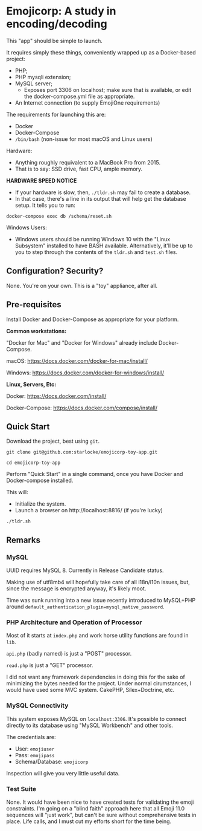 # Emojicorp: A study in encoding/decoding

This "app" should be simple to launch.

It requires simply these things, conveniently wrapped up as a Docker-based
project:

- PHP;
- PHP mysqli extension;
- MySQL server;
  - Exposes port 3306 on localhost; make sure that is available,
    or edit the docker-compose.yml file as appropriate.
- An Internet connection (to supply EmojiOne requirements)

The requirements for launching this are:

- Docker
- Docker-Compose
- `/bin/bash` (non-issue for most macOS and Linux users)

Hardware:

- Anything roughly requivalent to a MacBook Pro from 2015.
- That is to say: SSD drive, fast CPU, ample memory.

**HARDWARE SPEED NOTICE**

- If your hardware is slow, then, `./tldr.sh` may fail to create a database.
- In that case, there's a line in its output that will help get the database
  setup. It tells you to run:

`docker-compose exec db /schema/reset.sh`

Windows Users:

- Windows users should be running Windows 10 with the "Linux Subsystem"
  installed to have BASH available. Alternatively, it'll be up to you to step
  through the contents of the `tldr.sh` and `test.sh` files.

## Configuration? Security?

None. You're on your own. This is a "toy" appliance, after all.

## Pre-requisites

Install Docker and Docker-Compose as appropriate for your platform.

**Common workstations:**

"Docker for Mac" and "Docker for Windows" already include Docker-Compose.

macOS: https://docs.docker.com/docker-for-mac/install/

Windows: https://docs.docker.com/docker-for-windows/install/

**Linux, Servers, Etc:**

Docker: https://docs.docker.com/install/

Docker-Compose: https://docs.docker.com/compose/install/

## Quick Start

Download the project, best using `git`.

```
git clone git@github.com:starlocke/emojicorp-toy-app.git

cd emojicorp-toy-app
```

Perform "Quick Start" in a single command, once you have Docker and
Docker-compose installed.

This will:

- Initialize the system.
- Launch a browser on http://localhost:8816/ (if you're lucky)

```
./tldr.sh
```

## Remarks

### MySQL

UUID requires MySQL 8. Currently in Release Candidate status.

Making use of utf8mb4 will hopefully take care of all i18n/l10n issues, but,
since the message is encrypted anyway, it's likely moot.

Time was sunk running into a new issue recently introduced to MySQL+PHP around
`default_authentication_plugin=mysql_native_password`.

### PHP Architecture and Operation of Processor

Most of it starts at `index.php` and work horse utility functions are found in
`lib`.

`api.php` (badly named) is just a "POST" processor.

`read.php` is just a "GET" processor.

I did not want any framework dependencies in doing this for the sake of
minimizing the bytes needed for the project. Under normal cirumstances, I would
have used some MVC system. CakePHP, Silex+Doctrine, etc.

### MySQL Connectivity

This system exposes MySQL on `localhost:3306`. It's possible to connect directly
to its database using "MySQL Workbench" and other tools.

The credentials are:

- User: `emojiuser`
- Pass: `emojipass`
- Schema/Database: `emojicorp`

Inspection will give you very little useful data.

### Test Suite

None. It would have been nice to have created tests for validating the emoji
constraints. I'm going on a "blind faith" approach here that all Emoji 11.0
sequences will "just work", but can't be sure without comprehensive tests in
place. Life calls, and I must cut my efforts short for the time being.
